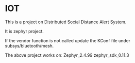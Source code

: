 # IOT

This is a project on Distributed Social Distance Alert System.

It is zephyr project.

If the vendor function is not called update the KConf file under subsys/bluetooth/mesh.

The above project works on:
Zephyr_2.4.99
zephyr_sdk_0.11.3


